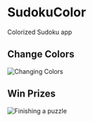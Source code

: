 # SudokuColor

Colorized Sudoku app

## Change Colors
![Changing Colors](https://user-images.githubusercontent.com/19558405/183266466-80ccb1a9-0bba-4ce2-985f-7428f3120ffc.gif)

## Win Prizes

![Finishing a puzzle](https://user-images.githubusercontent.com/19558405/183265720-562d2a36-554a-4946-973a-874b678a95fc.gif)
